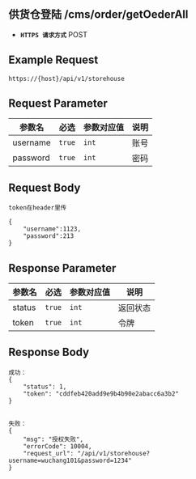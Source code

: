 ## 供货仓登陆 /cms/order/getOederAll
- **`HTTPS 请求方式`** POST

## Example Request
```
https://{host}/api/v1/storehouse
```

## Request Parameter

| 参数名        | 必选   | 参数对应值  | 说明                            |    
| ------------ | ------ | ---------- | --------------------------------|
| username     | `true` | `int`      | 账号                            |
| password     | `true` | `int`      | 密码                            |


## Request Body

```
token在header里传

{
    "username":1123,
    "password":213
}

```



## Response Parameter

| 参数名              | 必选   | 参数对应值 | 说明                                     |
| ------------------- | ------ | ---------- | ---------------------------------      |
| status              | `true` | `int`      | 返回状态                         		 |
| token               | `true` | `int`      | 令牌                                    |



## Response Body

```
成功：
{
    "status": 1,
    "token": "cddfeb420add9e9b4b90e2abacc6a3b2"
}


失败：
{
    "msg": "授权失败",
    "errorCode": 10004,
    "request_url": "/api/v1/storehouse?username=wuchang101&password=1234"
}

```


